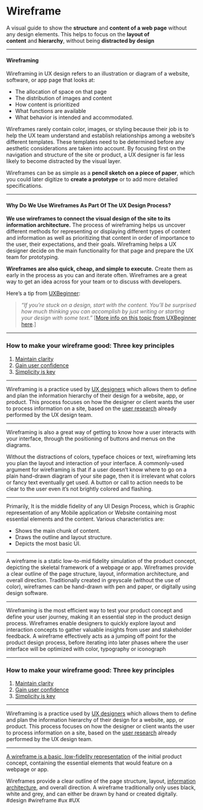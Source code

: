 # Wireframe
A visual guide to show the **structure** and **content of a web page** without any design elements. This helps to focus on the **layout of content** and **hierarchy**, without being **distracted by design**
***
#### Wireframing

Wireframing in UX design refers to an illustration or diagram of a website, software, or app page that looks at:

-   The allocation of space on that page
-   The distribution of images and content
-   How content is prioritized
-   What functions are available
-   What behavior is intended and accommodated.

Wireframes rarely contain color, images, or styling because their job is to help the UX team understand and establish relationships among a website’s different templates. These templates need to be determined before any aesthetic considerations are taken into account. By focusing first on the navigation and structure of the site or product, a UX designer is far less likely to become distracted by the visual layer.

Wireframes can be as simple as a **pencil sketch on a piece of paper**, which you could later digitize to **create a prototype** or to add more detailed specifications.
***
#### Why Do We Use Wireframes As Part Of The UX Design Process?

**We use wireframes to connect the visual design of the site to its information architecture.** The process of wireframing helps us uncover different methods for representing or displaying different types of content and information as well as prioritizing that content in order of importance to the user, their expectations, and their goals. Wireframing helps a UX designer decide on the main functionality for that page and prepare the UX team for prototyping.

**Wireframes are also quick, cheap, and simple to execute.** Create them as early in the process as you can and iterate often. Wireframes are a great way to get an idea across for your team or to discuss with developers.

Here’s a tip from [UXBeginner](http://www.uxbeginner.com/):

> _“If you’re stuck on a design, start with the content. You’ll be surprised how much thinking you can accomplish by just writing or starting your design with some text.”_ [[More info on this topic from UXBeginner here](http://www.uxbeginner.com/the-text-first-ux-portfolio/).]

***
### How to make your wireframe good: Three key principles

1.  [Maintain clarity](https://careerfoundry.com/en/blog/ux-design/how-to-create-your-first-wireframe/#maintain-clarity)
2.  [Gain user confidence](https://careerfoundry.com/en/blog/ux-design/how-to-create-your-first-wireframe/#gain-user-confidence)
3.  [Simplicity is key](https://careerfoundry.com/en/blog/ux-design/how-to-create-your-first-wireframe/#simplicity-is-key)
***
Wireframing is a practice used by [UX designers](https://careerfoundry.com/en/courses/become-a-ux-designer/) which allows them to define and plan the information hierarchy of their design for a website, app, or product. This process focuses on how the designer or client wants the user to process information on a site, based on the [user research](https://careerfoundry.com/en/blog/ux-design/how-to-conduct-user-experience-research-like-a-professional/) already performed by the UX design team.
***
Wireframing is also a great way of getting to know how a user interacts with your interface, through the positioning of buttons and menus on the diagrams.

Without the distractions of colors, typeface choices or text, wireframing lets you plan the layout and interaction of your interface. A commonly-used argument for wireframing is that if a user doesn’t know where to go on a plain hand-drawn diagram of your site page, then it is irrelevant what colors or fancy text eventually get used. A button or call to action needs to be clear to the user even it’s not brightly colored and flashing.
***
Primarily, It is the middle fidelity of any UI Design Process, which is Graphic representation of any Mobile application or Website containing most essential elements and the content. Various characteristics are:

-   Shows the main chunk of content.
-   Draws the outline and layout structure.
-   Depicts the most basic UI.
***
A wireframe is a static low-to-mid fidelity simulation of the product concept, depicting the skeletal framework of a webpage or app. Wireframes provide a clear outline of the page structure, layout, information architecture, and overall direction. Traditionally created in greyscale (without the use of color), wireframes can be hand-drawn with pen and paper, or digitally using design software.
***
Wireframing is the most efficient way to test your product concept and define your user journey, making it an essential step in the product design process. Wireframes enable designers to quickly explore layout and interaction concepts to gather valuable insights from user and stakeholder feedback. A wireframe effectively acts as a jumping off point for the product design process, before iterating into later phases where the user interface will be optimized with color, typography or iconograph
***
### How to make your wireframe good: Three key principles

1.  [Maintain clarity](https://careerfoundry.com/en/blog/ux-design/how-to-create-your-first-wireframe/#clarity)
2.  [Gain user confidence](https://careerfoundry.com/en/blog/ux-design/how-to-create-your-first-wireframe/#confidence)
3.  [Simplicity is key](https://careerfoundry.com/en/blog/ux-design/how-to-create-your-first-wireframe/#simplicity-is-key)
***
Wireframing is a practice used by [UX designers](https://careerfoundry.com/en/courses/become-a-ux-designer/) which allows them to define and plan the information hierarchy of their design for a website, app, or product. This process focuses on how the designer or client wants the user to process information on a site, based on the [user research](https://careerfoundry.com/en/blog/ux-design/how-to-conduct-user-experience-research-like-a-professional/) already performed by the UX design team.
***
[A wireframe is a basic, low-fidelity representation](https://careerfoundry.com/en/blog/ux-design/what-is-a-wireframe-guide/) of the initial product concept, containing the essential elements that would feature on a webpage or app.

Wireframes provide a clear outline of the page structure, layout, [information architecture](https://careerfoundry.com/en/blog/ux-design/a-beginners-guide-to-information-architecture/), and overall direction. A wireframe traditionally only uses black, white and grey, and can either be drawn by hand or created digitally.
#design 
#wireframe
#ux #UX 